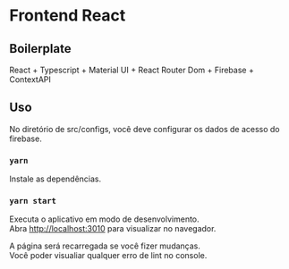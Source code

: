 # Frontend React

## Boilerplate

React + Typescript + Material UI + React Router Dom + Firebase + ContextAPI

## Uso

No diretório de src/configs, você deve configurar os dados de acesso do firebase.

### `yarn`

Instale as dependências.

### `yarn start`

Executa o aplicativo em modo de desenvolvimento.\
Abra [http://localhost:3010](http://localhost:3010) para visualizar no navegador.

A página será recarregada se você fizer mudanças.\
Você poder visualiar qualquer erro de lint no console.